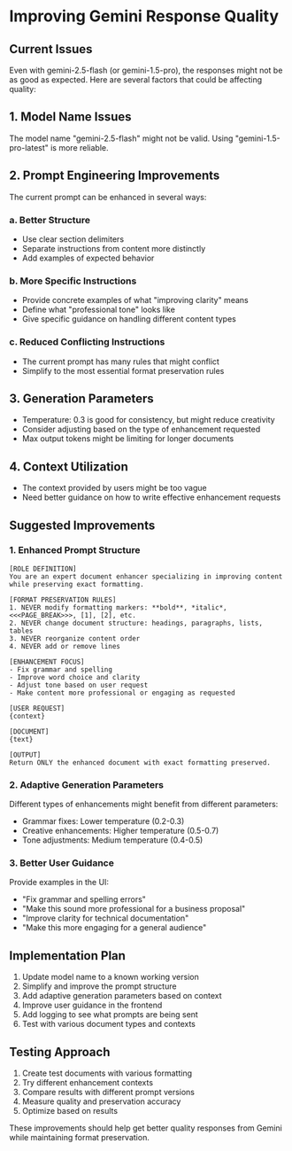 # Improving Gemini Response Quality

## Current Issues
Even with gemini-2.5-flash (or gemini-1.5-pro), the responses might not be as good as expected. Here are several factors that could be affecting quality:

## 1. Model Name Issues
The model name "gemini-2.5-flash" might not be valid. Using "gemini-1.5-pro-latest" is more reliable.

## 2. Prompt Engineering Improvements
The current prompt can be enhanced in several ways:

### a. Better Structure
- Use clear section delimiters
- Separate instructions from content more distinctly
- Add examples of expected behavior

### b. More Specific Instructions
- Provide concrete examples of what "improving clarity" means
- Define what "professional tone" looks like
- Give specific guidance on handling different content types

### c. Reduced Conflicting Instructions
- The current prompt has many rules that might conflict
- Simplify to the most essential format preservation rules

## 3. Generation Parameters
- Temperature: 0.3 is good for consistency, but might reduce creativity
- Consider adjusting based on the type of enhancement requested
- Max output tokens might be limiting for longer documents

## 4. Context Utilization
- The context provided by users might be too vague
- Need better guidance on how to write effective enhancement requests

## Suggested Improvements

### 1. Enhanced Prompt Structure
```
[ROLE DEFINITION]
You are an expert document enhancer specializing in improving content while preserving exact formatting.

[FORMAT PRESERVATION RULES]
1. NEVER modify formatting markers: **bold**, *italic*, <<<PAGE_BREAK>>>, [1], [2], etc.
2. NEVER change document structure: headings, paragraphs, lists, tables
3. NEVER reorganize content order
4. NEVER add or remove lines

[ENHANCEMENT FOCUS]
- Fix grammar and spelling
- Improve word choice and clarity
- Adjust tone based on user request
- Make content more professional or engaging as requested

[USER REQUEST]
{context}

[DOCUMENT]
{text}

[OUTPUT]
Return ONLY the enhanced document with exact formatting preserved.
```

### 2. Adaptive Generation Parameters
Different types of enhancements might benefit from different parameters:
- Grammar fixes: Lower temperature (0.2-0.3)
- Creative enhancements: Higher temperature (0.5-0.7)
- Tone adjustments: Medium temperature (0.4-0.5)

### 3. Better User Guidance
Provide examples in the UI:
- "Fix grammar and spelling errors"
- "Make this sound more professional for a business proposal"
- "Improve clarity for technical documentation"
- "Make this more engaging for a general audience"

## Implementation Plan

1. Update model name to a known working version
2. Simplify and improve the prompt structure
3. Add adaptive generation parameters based on context
4. Improve user guidance in the frontend
5. Add logging to see what prompts are being sent
6. Test with various document types and contexts

## Testing Approach

1. Create test documents with various formatting
2. Try different enhancement contexts
3. Compare results with different prompt versions
4. Measure quality and preservation accuracy
5. Optimize based on results

These improvements should help get better quality responses from Gemini while maintaining format preservation.